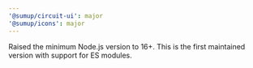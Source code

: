 ```yaml
---
'@sumup/circuit-ui': major
'@sumup/icons': major
---
```


Raised the minimum Node.js version to 16+. This is the first maintained version with support for ES modules.
